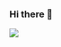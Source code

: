 ### Hi there 👋
  <a href="https://www.linkedin.com/in/marcello-naz%C3%A1rio-0a3ba0122/" target="_blank"><img src="https://img.shields.io/badge/-LinkedIn-%230077B5?style=for-the-badge&logo=linkedin&logoColor=white" target="_blank"></a> 
</p>
</div>
<!--
**marcellonaz/marcellonaz** is a ✨ _special_ ✨ repository because its `README.md` (this file) appears on your GitHub profile.

Here are some ideas to get you started:

- 🔭 I’m currently working on ...
- 🌱 I’m currently learning ...
- 👯 I’m looking to collaborate on ...
- 🤔 I’m looking for help with ...
- 💬 Ask me about ...
- 📫 How to reach me: ...
- 😄 Pronouns: ...
- ⚡ Fun fact: ...
-->

</div>

<div slyle = 'text-align: center' align = 'center'>

  ![Marcello-Nazario's GitHub stats](https://github-readme-stats.vercel.app/api?username=marcellonaz&hide=contribs,prs&theme=radical)

</div>



## Sobre mim

- ❤ Apaixonado por tecnologia 
- 👨‍💻 7 anos como desenvolvedor full stack com o foco maior no Front-end.
- 👨‍🎓 Engenharia de Produçlão (2018) & Análise e desenvolvimento de sistemas (2020).


## Estatística do meu Git 😸

![Top Langs](https://github-readme-stats.vercel.app/api/top-langs/?username=marcellonaz&layout=compact&theme=radical)

![visitors](https://visitor-badge.glitch.me/badge?page_id=marcellonazpage.id)
